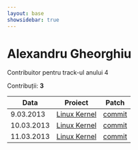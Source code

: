 ```yaml
---
layout: base
showsidebar: true
---
```


# Alexandru Gheorghiu

Contribuitor pentru track-ul anului 4

Contribuții: **3**

|Data |Proiect | Patch |
|-----|--------|-------|
|9.03.2013|[Linux Kernel][kernel]|[commit](https://lkml.org/lkml/2013/3/10/238)|
|10.03.2013|[Linux Kernel][kernel]|[commit](https://lkml.org/lkml/2013/3/10/110)|
|11.03.2013|[Linux Kernel][kernel]|[commit](https://lkml.org/lkml/2013/3/11/155)|

[kernel]: http://www.kernel.org "Linux kernel"
